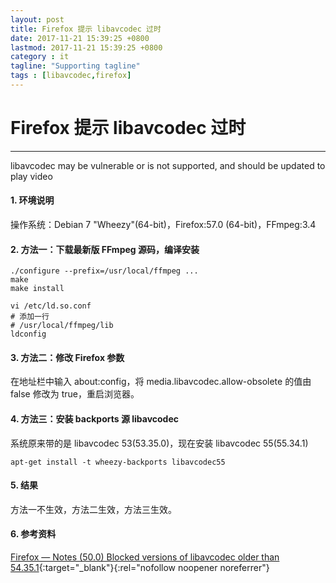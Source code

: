 ```yaml
---
layout: post
title: Firefox 提示 libavcodec 过时
date: 2017-11-21 15:39:25 +0800
lastmod: 2017-11-21 15:39:25 +0800
category : it
tagline: "Supporting tagline"
tags : [libavcodec,firefox]
---
```

# Firefox 提示 libavcodec 过时
---
libavcodec may be vulnerable or is not supported, and should be updated to play video

#### 1. 环境说明  
操作系统：Debian 7 "Wheezy"(64-bit)，Firefox:57.0 (64-bit)，FFmpeg:3.4

#### 2. 方法一：下载最新版 FFmpeg 源码，编译安装
```
./configure --prefix=/usr/local/ffmpeg ...
make
make install

vi /etc/ld.so.conf
# 添加一行
# /usr/local/ffmpeg/lib
ldconfig
```
#### 3. 方法二：修改 Firefox 参数
在地址栏中输入 about:config，将 media.libavcodec.allow-obsolete 的值由 false 修改为 true，重启浏览器。

#### 4. 方法三：安装 backports 源 libavcodec
系统原来带的是 libavcodec 53(53.35.0)，现在安装 libavcodec 55(55.34.1)
```
apt-get install -t wheezy-backports libavcodec55
```
<!-- more -->

#### 5. 结果  
方法一不生效，方法二生效，方法三生效。

#### 6. 参考资料
[Firefox —  Notes (50.0) Blocked versions of libavcodec older than 54.35.1](https://www.mozilla.org/en-US/firefox/50.0/releasenotes/){:target="_blank"}{:rel="nofollow noopener noreferrer"}


